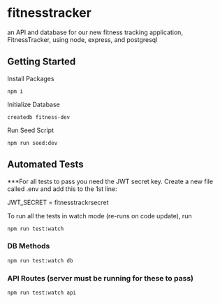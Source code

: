 # fitnesstracker

an API and database for our new fitness tracking application, FitnessTracker, using node, express, and postgresql

## Getting Started

Install Packages

    npm i

Initialize Database

    createdb fitness-dev
    
Run Seed Script
    
    npm run seed:dev

## Automated Tests

***For all tests to pass you need the JWT secret key. Create a new file called .env and add this to the 1st line:

JWT_SECRET = fitnesstrackrsecret

To run all the tests in watch mode (re-runs on code update), run

    npm run test:watch

### DB Methods

    npm run test:watch db

### API Routes (server must be running for these to pass)

    npm run test:watch api

